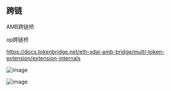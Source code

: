 ## 跨链
AMB跨链桥

op跨链桥

https://docs.tokenbridge.net/eth-xdai-amb-bridge/multi-token-extension/extension-internals

![image](https://user-images.githubusercontent.com/1460432/197393129-3828ad51-0677-4428-ba2e-5be3bec261fc.png)


![image](https://user-images.githubusercontent.com/1460432/197393143-d195de67-fe89-4810-8ae2-76a9c266017c.png)


